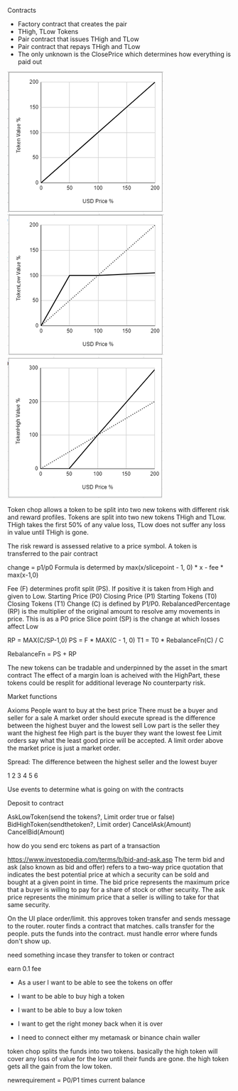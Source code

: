 Contracts
- Factory contract that creates the pair
- THigh, TLow Tokens
- Pair contract that issues THigh and TLow
- Pair contract that repays THigh and TLow
- The only unknown is the ClosePrice which determines how everything is paid out

![alt text](images/TKvsUSD.png)
![alt text](images/TKLOWvsUSD.png)
![alt text](images/TKHIGHvsUSD.png)

Token chop allows a token to be split into two new tokens with different risk and reward profiles.
Tokens are split into two new tokens THigh and TLow. 
THigh takes the first 50% of any value loss, TLow does not suffer any loss in value until THigh is gone.

The risk reward is assessed relative to a price symbol.
A token is transferred to the pair contract

change = p1/p0
Formula is determed by max(x/slicepoint - 1, 0) * x - fee * max(x-1,0)

Fee (F) determines profit split (PS). If positive it is taken from High and given to Low.
Starting Price (P0)
Closing Price (P1)
Starting Tokens (T0)
Closing Tokens (T1)
Change (C) is defined by P1/P0.
RebalancedPercentage (RP) is the multiplier of the original amount to resolve amy movements in price. This is as a P0 price
Slice point (SP) is the change at which losses affect Low

RP = MAX(C/SP-1,0)
PS = F * MAX(C - 1, 0)
T1 = T0 * RebalanceFn(C) / C

RebalanceFn = PS + RP

The new tokens can be tradable and underpinned by the asset in the smart contract
The effect of a margin loan is acheived with the HighPart, these tokens could be resplit for additional leverage
No counterparty risk.

Market functions

Axioms
People want to buy at the best price
There must be a buyer and seller for a sale
A market order should execute
spread is the difference between the highest buyer and the lowest sell
Low part is the seller they want the highest fee
High part is the buyer they want the lowest fee
Limit orders say what the least good price will be accepted. A limit order above the market price is just a market order.

Spread: The difference between the highest seller and the lowest buyer

1 2 3 4 5 6

Use events to determine what is going on with the contracts

Deposit to contract

AskLowToken(send the tokens?, Limit order true or false)
BidHighToken(sendthetoken?, Limit order)
CancelAsk(Amount)
CancelBid(Amount)

how do you send erc tokens as part of a transaction

https://www.investopedia.com/terms/b/bid-and-ask.asp
The term bid and ask (also known as bid and offer) refers to a two-way price quotation that indicates the best potential price at which a security can be sold and bought at a given point in time. The bid price represents the maximum price that a buyer is willing to pay for a share of stock or other security. The ask price represents the minimum price that a seller is willing to take for that same security.



On the UI place order/limit. this approves token transfer and sends message to the router.
router finds a contract that matches. calls transfer for the people.
puts the funds into the contract. must handle error where funds don't show up.


need something incase they transfer to token or contract

earn 0.1 fee

- As a user I want to be able to see the tokens on offer
- I want to be able to buy high a token
- I want to be able to buy a low token
- I want to get the right money back when it is over

- I need to connect either my metamask or binance chain waller

token chop splits the funds into two tokens. basically the high token will cover any loss of value for the low until their funds are gone. the high token gets all the gain from the low token.




newrequirement = P0/P1 times current balance

